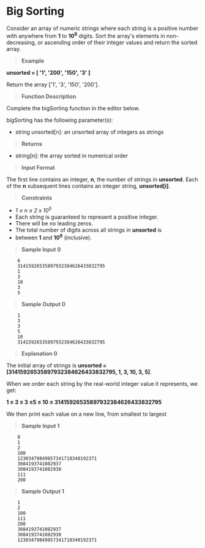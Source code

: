 # Big Sorting

Consider an array of numeric strings where each string is a 
positive number with anywhere from **1** to **10<sup>6</sup>** digits. 
Sort the array's elements in non-decreasing, or ascending order 
of their integer values and return the sorted array.

>**Example**

**unsorted = [ '1', '200', '150', '3' ]**

Return the array ['1', '3', '150', '200'].

>**Function Description**

Complete the bigSorting function in the editor below.

bigSorting has the following parameter(s):

- string unsorted[n]: an unsorted array of integers as strings

>**Returns**

- string[n]: the array sorted in numerical order

>**Input Format**

The first line contains an integer, **n**, the number of strings in **unsorted**.
Each of the **n** subsequent lines contains an integer string, **unsorted[i]**.

> **Constraints**

- *1 &le; n &le; 2 x 10<sup>5</sup>*
- Each string is guaranteed to represent a positive integer.
- There will be no leading zeros.
- The total number of digits across all strings in **unsorted** is 
- between **1** and **10<sup>6</sup>** (inclusive).


> **Sample Input 0**
```
    6
    31415926535897932384626433832795
    1
    3
    10
    3
    5
```

> **Sample Output 0**
```
    1
    3
    3
    5
    10
    31415926535897932384626433832795
```

> **Explanation 0**

The initial array of strings is 
**unsorted = [31415926535897932384626433832795, 1, 3, 10, 3, 5]**. 

When we order each string by the real-world integer value it represents, we get:

**1 &le; 3 &le; 3 &le;5 &le; 10 &le; 31415926535897932384626433832795**

We then print each value on a new line, from smallest to largest

> **Sample Input 1**
```
    8
    1
    2
    100
    12303479849857341718340192371
    3084193741082937
    3084193741082938
    111
    200
```

> **Sample Output 1**
```
    1
    2
    100
    111
    200
    3084193741082937
    3084193741082938
    12303479849857341718340192371
```